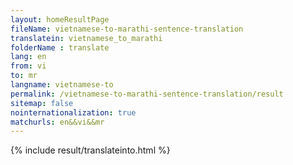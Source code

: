 ```yaml
---
layout: homeResultPage
fileName: vietnamese-to-marathi-sentence-translation
translatein: vietnamese_to_marathi
folderName : translate
lang: en
from: vi
to: mr
langname: vietnamese-to
permalink: /vietnamese-to-marathi-sentence-translation/result
sitemap: false
nointernationalization: true
matchurls: en&&vi&&mr
---
```

{% include result/translateinto.html %}

<script src="/js/result/translation.js" data-foldername="{{page.folderName}}" data-lang="{{page.lang}}"></script>
